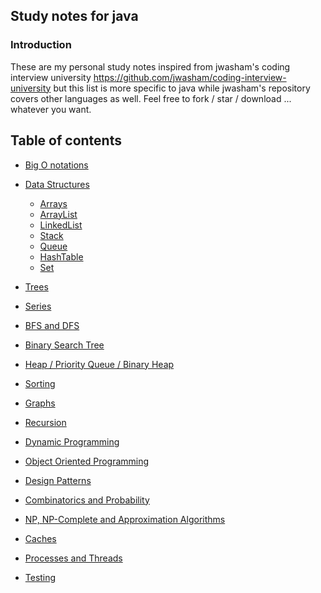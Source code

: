 ## Study notes for java

### Introduction
These are my personal study notes inspired from jwasham's coding interview university https://github.com/jwasham/coding-interview-university
but this list is more specific to java while jwasham's repository covers other languages as well.
Feel free to fork / star / download ... whatever you want. 

## Table of contents
- [Big O notations](big-o-notation.md)
- [Data Structures](data-structures.md)
  - [Arrays](#arrays)
  - [ArrayList](#arraylist)
  - [LinkedList](#linkedlist)
  - [Stack](#stack)
  - [Queue](#queue)
  - [HashTable](#hashtable)
  - [Set](#set)
 
 - [Trees](#trees)
  - [Series](#series)
  - [BFS and DFS](#bfsdfs)
  - [Binary Search Tree](#bst)
  - [Heap / Priority Queue / Binary Heap](#heap)
  
- [Sorting](#sorting)
 
- [Graphs](#graphs)
  
- [Recursion](#recursion)

- [Dynamic Programming](#dynamic_programming)

- [Object Oriented Programming](#oop)

- [Design Patterns](#design_patterns)

- [Combinatorics and Probability](#combinatorics-probability)

- [NP, NP-Complete and Approximation Algorithms](#np-approx)

- [Caches](#caches)

- [Processes and Threads](#processes-threads)

- [Testing](#testing)

